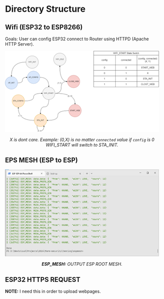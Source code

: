 # Directory Structure

## Wifi (ESP32 to ESP8266)
Goals: User can config ESP32 connect to Router using HTTPD (Apache HTTP Server).

![fsm_wifi](../docs/fsm_wifi.png)*<center>X is dont care. Example: (0,X) is no matter `connected` value if `config` is 0 WIFI_START will switch to STA_INIT.</center>*

## EPS MESH (ESP to ESP)

![esp_mesh](../docs/mesh_output.png)*<center>**ESP_MESH:** OUTPUT ESP ROOT MESH.</center>*

## ESP32 HTTPS REQUEST

**NOTE:** I need this in order to upload webpages.